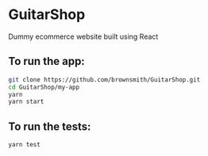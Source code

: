 # GuitarShop
Dummy ecommerce website built using React

## To run the app:

```sh
git clone https://github.com/brownsmith/GuitarShop.git
cd GuitarShop/my-app
yarn
yarn start
```
## To run the tests:

```sh
yarn test
```
